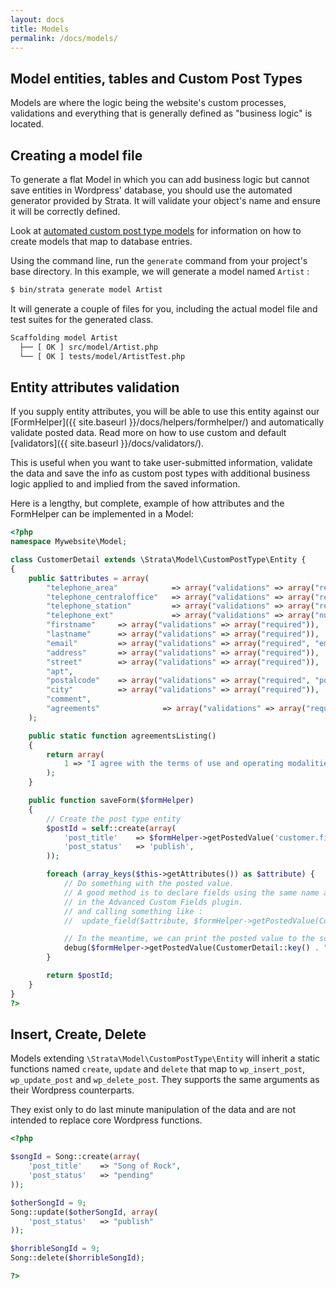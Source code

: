 ```yaml
---
layout: docs
title: Models
permalink: /docs/models/
---
```


## Model entities, tables and Custom Post Types

Models are where the logic being the website's custom processes, validations and everything that is generally defined as "business logic" is located.

## Creating a model file

To generate a flat Model in which you can add business logic but cannot save entities in Wordpress' database, you should use the automated generator provided by Strata. It will validate your object's name and ensure it will be correctly defined.

Look at [automated custom post type models](/docs/models/customposttypes/) for information on how to create models that map to database entries.

Using the command line, run the `generate` command from your project's base directory. In this example, we will generate a model named `Artist` :

~~~ sh
$ bin/strata generate model Artist
~~~

It will generate a couple of files for you, including the actual model file and test suites for the generated class.

~~~ sh
Scaffolding model Artist
  ├── [ OK ] src/model/Artist.php
  └── [ OK ] tests/model/ArtistTest.php
~~~

## Entity attributes validation

If you supply entity attributes, you will be able to use this entity against our [FormHelper]({{ site.baseurl }}/docs/helpers/formhelper/) and automatically validate posted data. Read more on how to use custom and default [validators]({{ site.baseurl }}/docs/validators/).

This is useful when you want to take user-submitted information, validate the data and save the info as custom post types with additional business logic applied to and implied from the saved information.

Here is a lengthy, but complete, example of how attributes and the FormHelper can be implemented in a Model:

~~~ php
<?php
namespace Mywebsite\Model;

class CustomerDetail extends \Strata\Model\CustomPostType\Entity {
{
    public $attributes = array(
        "telephone_area"            => array("validations" => array("required", "numeric", "length" => array("min" => 3, "max" => 3))),
        "telephone_centraloffice"   => array("validations" => array("required", "numeric", "length" => array("min" => 3, "max" => 3))),
        "telephone_station"         => array("validations" => array("required", "numeric", "length" => array("min" => 4, "max" => 4))),
        "telephone_ext"             => array("validations" => array("numeric")),
        "firstname"     => array("validations" => array("required")),
        "lastname"      => array("validations" => array("required")),
        "email"         => array("validations" => array("required", "email", "same" => array("as" => "email_confirm"))),
        "address"       => array("validations" => array("required")),
        "street"        => array("validations" => array("required")),
        "apt",
        "postalcode"    => array("validations" => array("required", "postalcode")),
        "city"          => array("validations" => array("required")),
        "comment",
        "agreements"              => array("validations" => array("required", "in" => array("Mywebsite\Model\CustomerDetail::agreementsListing"))),
    );

    public static function agreementsListing()
    {
        return array(
            1 => "I agree with the terms of use and operating modalities."),
        );
    }

    public function saveForm($formHelper)
    {
        // Create the post type entity
        $postId = self::create(array(
            'post_title'    => $formHelper->getPostedValue('customer.firstname') . " " . $formHelper->getPostedValue('customer.lastname'),
            'post_status'   => 'publish',
        ));

        foreach (array_keys($this->getAttributes()) as $attribute) {
            // Do something with the posted value.
            // A good method is to declare fields using the same name as the attributes
            // in the Advanced Custom Fields plugin.
            // and calling something like :
            //  update_field($attribute, $formHelper->getPostedValue(CustomerDetail::key() . "." . $attribute), $guardianId);

            // In the meantime, we can print the posted value to the screen.
            debug($formHelper->getPostedValue(CustomerDetail::key() . "." . $attribute));
        }

        return $postId;
    }
}
?>
~~~

## Insert, Create, Delete

Models extending `\Strata\Model\CustomPostType\Entity` will inherit a static functions named `create`, `update` and `delete` that map to `wp_insert_post`, `wp_update_post` and `wp_delete_post`. They supports the same arguments as their Wordpress counterparts.

They exist only to do last minute manipulation of the data and are not intended to replace core Wordpress functions.

~~~ php
<?php

$songId = Song::create(array(
    'post_title'    => "Song of Rock",
    'post_status'   => "pending"
));

$otherSongId = 9;
Song::update($otherSongId, array(
    'post_status'   => "publish"
));

$horribleSongId = 9;
Song::delete($horribleSongId);

?>
~~~
